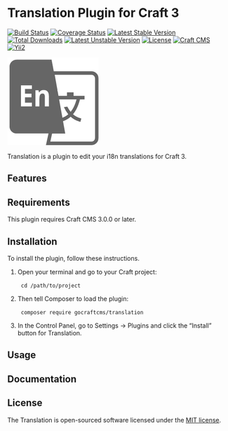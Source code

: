 Translation Plugin for Craft 3
===============================
[![Build Status](https://travis-ci.org/gocraftcms/translation.svg)](https://travis-ci.org/gocraftcms/translation)
[![Coverage Status](https://coveralls.io/repos/github/gocraftcms/translation/badge.svg?branch=master)](https://coveralls.io/github/gocraftcms/translation?branch=master)
[![Latest Stable Version](https://poser.pugx.org/gocraftcms/translation/v/stable.svg)](https://packagist.org/packages/gocraftcms/translation)
[![Total Downloads](https://poser.pugx.org/gocraftcms/translation/downloads.svg)](https://packagist.org/packages/gocraftcms/translation) 
[![Latest Unstable Version](https://poser.pugx.org/gocraftcms/translation/v/unstable.svg)](https://packagist.org/packages/gocraftcms/translation)
[![License](https://poser.pugx.org/gocraftcms/translation/license.svg)](https://packagist.org/packages/gocraftcms/translation)
[![Craft CMS](https://img.shields.io/badge/Powered_by-Craft_CMS-orange.svg?style=flat)](https://craftcms.com/)
[![Yii2](https://img.shields.io/badge/Powered_by-Yii_Framework-green.svg?style=flat)](https://www.yiiframework.com/)

![Screenshot](resources/img/translator.png)

Translation is a plugin to edit your i18n translations for Craft 3.

Features
---------

Requirements
------------

This plugin requires Craft CMS 3.0.0 or later.

Installation
------------

To install the plugin, follow these instructions.

1. Open your terminal and go to your Craft project:

        cd /path/to/project

2. Then tell Composer to load the plugin:

        composer require gocraftcms/translation

3. In the Control Panel, go to Settings → Plugins and click the “Install” button for Translation.

Usage
-----

Documentation
-------------

License
-------
The Translation is open-sourced software licensed under the [MIT license](http://opensource.org/licenses/MIT).